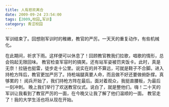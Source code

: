 ```yaml
---
title: 人有悲欢离合
date: 2009-09-24 23:54:00
tags: [2009,校园,军训]
category: 青涩校园
---
```

军训结束了。回想刚军训时的稚嫩，教官的严厉。一天天的重复动作，有些机械化。

<!--more-->

在此期间，祈求下雨。这样便可以休息了！回顾教官教我们拉歌，唱歌的情形，总会钩起无限回味。
教官检查军容时的搞笑。还有站军姿被罚夹饭卡。此时，真是无奈！拉链也挺雷，徒步走十公里。说实在的并不算远，可就是鞋子不合脚。进入持枪方阵后，教官更加严厉了。持枪端腿真要人命，而且做不好还要做俯卧撑。真够累的！
阅兵开始了，我们持枪方阵在最后。面对着观众，我挺直腰板，为最后一刻冲刺。
晚上我们举行了欢送教官仪式。说白了，就是整他们。嗨！二十天的军训让我看到了教官严厉的一面，在今晚又让我了解了他们温顺的一面。
教官走了！我的大学生活也将从现在开始。
